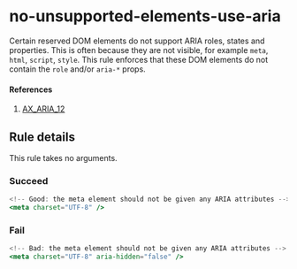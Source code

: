 # no-unsupported-elements-use-aria

Certain reserved DOM elements do not support ARIA roles, states and properties. This is often because they are not visible, for example `meta`, `html`, `script`, `style`. This rule enforces that these DOM elements do not contain the `role` and/or `aria-*` props.

#### References
1. [AX_ARIA_12](https://github.com/GoogleChrome/accessibility-developer-tools/wiki/Audit-Rules#ax_aria_12)

## Rule details

This rule takes no arguments.

### Succeed
```jsx
<!-- Good: the meta element should not be given any ARIA attributes -->
<meta charset="UTF-8" />
```

### Fail
```jsx
<!-- Bad: the meta element should not be given any ARIA attributes -->
<meta charset="UTF-8" aria-hidden="false" />
```

